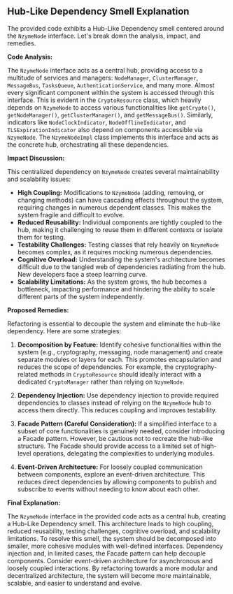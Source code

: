 ## Hub-Like Dependency Smell Explanation

The provided code exhibits a Hub-Like Dependency smell centered around the `NzymeNode` interface. Let's break down the analysis, impact, and remedies.

**Code Analysis:**

The `NzymeNode` interface acts as a central hub, providing access to a multitude of services and managers: `NodeManager`, `ClusterManager`, `MessageBus`, `TasksQueue`, `AuthenticationService`, and many more. Almost every significant component within the system is accessed through this interface. This is evident in the `CryptoResource` class, which heavily depends on `NzymeNode` to access various functionalities like `getCrypto()`, `getNodeManager()`, `getClusterManager()`, and `getMessageBus()`. Similarly, indicators like `NodeClockIndicator`, `NodeOfflineIndicator`, and `TLSExpirationIndicator` also depend on components accessible via `NzymeNode`. The `NzymeNodeImpl` class implements this interface and acts as the concrete hub, orchestrating all these dependencies.

**Impact Discussion:**

This centralized dependency on `NzymeNode` creates several maintainability and scalability issues:

-   **High Coupling:** Modifications to `NzymeNode` (adding, removing, or changing methods) can have cascading effects throughout the system, requiring changes in numerous dependent classes. This makes the system fragile and difficult to evolve.
-   **Reduced Reusability:** Individual components are tightly coupled to the hub, making it challenging to reuse them in different contexts or isolate them for testing.
-   **Testability Challenges:** Testing classes that rely heavily on `NzymeNode` becomes complex, as it requires mocking numerous dependencies.
-   **Cognitive Overload:** Understanding the system's architecture becomes difficult due to the tangled web of dependencies radiating from the hub. New developers face a steep learning curve.
-   **Scalability Limitations:** As the system grows, the hub becomes a bottleneck, impacting performance and hindering the ability to scale different parts of the system independently.

**Proposed Remedies:**

Refactoring is essential to decouple the system and eliminate the hub-like dependency. Here are some strategies:

1. **Decomposition by Feature:** Identify cohesive functionalities within the system (e.g., cryptography, messaging, node management) and create separate modules or layers for each. This promotes encapsulation and reduces the scope of dependencies. For example, the cryptography-related methods in `CryptoResource` should ideally interact with a dedicated `CryptoManager` rather than relying on `NzymeNode`.

2. **Dependency Injection:** Use dependency injection to provide required dependencies to classes instead of relying on the `NzymeNode` hub to access them directly. This reduces coupling and improves testability.

3. **Facade Pattern (Careful Consideration):** If a simplified interface to a subset of core functionalities is genuinely needed, consider introducing a Facade pattern. However, be cautious not to recreate the hub-like structure. The Facade should provide access to a limited set of high-level operations, delegating the complexities to underlying modules.

4. **Event-Driven Architecture:** For loosely coupled communication between components, explore an event-driven architecture. This reduces direct dependencies by allowing components to publish and subscribe to events without needing to know about each other.

**Final Explanation:**

The `NzymeNode` interface in the provided code acts as a central hub, creating a Hub-Like Dependency smell. This architecture leads to high coupling, reduced reusability, testing challenges, cognitive overload, and scalability limitations. To resolve this smell, the system should be decomposed into smaller, more cohesive modules with well-defined interfaces. Dependency injection and, in limited cases, the Facade pattern can help decouple components. Consider event-driven architecture for asynchronous and loosely coupled interactions. By refactoring towards a more modular and decentralized architecture, the system will become more maintainable, scalable, and easier to understand and evolve.
